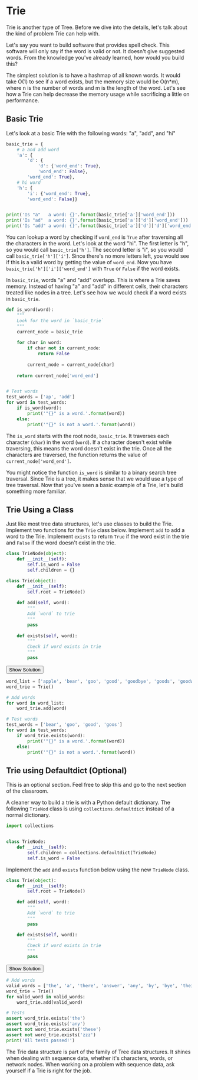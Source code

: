 # Trie
Trie is another type of Tree. Before we dive into the details, let's talk about the kind of problem Trie can help with.

Let's say you want to build software that provides spell check. This software will only say if the word is valid or not. It doesn't give suggested words. From the knowledge you've already learned, how would you build this?

The simplest solution is to have a hashmap of all known words. It would take O(1) to see if a word exists, but the memory size would be O(n\*m), where n is the number of words and m is the length of the word. Let's see how a Trie can help decrease the memory usage while sacrificing a little on performance.

## Basic Trie
Let's look at a basic Trie with the following words: "a", "add", and "hi"


```python
basic_trie = {
    # a and add word
    'a': {
        'd': {
            'd': {'word_end': True},
            'word_end': False},
        'word_end': True},
    # hi word
    'h': {
        'i': {'word_end': True},
        'word_end': False}}


print('Is "a"   a word: {}'.format(basic_trie['a']['word_end']))
print('Is "ad"  a word: {}'.format(basic_trie['a']['d']['word_end']))
print('Is "add" a word: {}'.format(basic_trie['a']['d']['d']['word_end']))
```

You can lookup a word by checking if `word_end` is `True` after traversing all the characters in the word. Let's look at the word "hi". The first letter is "h", so you would call `basic_trie['h']`. The second letter is "i", so you would call `basic_trie['h']['i']`. Since there's no more letters left, you would see if this is a valid word by getting the value of `word_end`. Now you have `basic_trie['h']['i']['word_end']` with `True` or `False` if the word exists.

In `basic_trie`, words "a" and "add" overlapp. This is where a Trie saves memory. Instead of having "a" and "add" in different cells, their characters treated like nodes in a tree. Let's see how we would check if a word exists in `basic_trie`.


```python
def is_word(word):
    """
    Look for the word in `basic_trie`
    """
    current_node = basic_trie
    
    for char in word:
        if char not in current_node:
            return False
        
        current_node = current_node[char]
    
    return current_node['word_end']


# Test words
test_words = ['ap', 'add']
for word in test_words:
    if is_word(word):
        print('"{}" is a word.'.format(word))
    else:
        print('"{}" is not a word.'.format(word))
```

The `is_word` starts with the root node, `basic_trie`. It traverses each character (`char`) in the word (`word`). If a character doesn't exist while traversing, this means the word doesn't exist in the trie. Once all the characters are traversed, the function returns the value of `current_node['word_end']`.

You might notice the function `is_word` is similar to a binary search tree traversal. Since Trie is a tree, it makes sense that we would use a type of tree traversal. Now that you've seen a basic example of a Trie, let's build something more familiar.
## Trie Using a Class
Just like most tree data structures, let's use classes to build the Trie. Implement two functions for the `Trie` class below. Implement `add` to add a word to the Trie. Implement `exists` to return `True` if the word exist in the trie and `False` if the word doesn't exist in the trie.



```python
class TrieNode(object):
    def __init__(self):
        self.is_word = False
        self.children = {}

class Trie(object):
    def __init__(self):
        self.root = TrieNode()
    
    def add(self, word):
        """
        Add `word` to trie
        """
        pass
    
    def exists(self, word):
        """
        Check if word exists in trie
        """
        pass
```

<span class="graffiti-highlight graffiti-id_h7y0qpa-id_pncadbt"><i></i><button>Show Solution</button></span>


```python
word_list = ['apple', 'bear', 'goo', 'good', 'goodbye', 'goods', 'goodwill', 'gooses'  ,'zebra']
word_trie = Trie()

# Add words
for word in word_list:
    word_trie.add(word)

# Test words
test_words = ['bear', 'goo', 'good', 'goos']
for word in test_words:
    if word_trie.exists(word):
        print('"{}" is a word.'.format(word))
    else:
        print('"{}" is not a word.'.format(word))
```

## Trie using Defaultdict (Optional)
This is an optional section. Feel free to skip this and go to the next section of the classroom.

A cleaner way to build a trie is with a Python default dictionary. The following `TrieNod` class is using `collections.defaultdict` instead of a normal dictionary.


```python
import collections


class TrieNode:
    def __init__(self):
        self.children = collections.defaultdict(TrieNode)
        self.is_word = False
```

Implement the `add` and `exists` function below using the new `TrieNode` class.


```python
class Trie(object):
    def __init__(self):
        self.root = TrieNode()

    def add(self, word):
        """
        Add `word` to trie
        """
        pass

    def exists(self, word):
        """
        Check if word exists in trie
        """
        pass
```

<span class="graffiti-highlight graffiti-id_158726u-id_461jk1b"><i></i><button>Show Solution</button></span>


```python
# Add words
valid_words = ['the', 'a', 'there', 'answer', 'any', 'by', 'bye', 'their']
word_trie = Trie()
for valid_word in valid_words:
    word_trie.add(valid_word)

# Tests
assert word_trie.exists('the')
assert word_trie.exists('any')
assert not word_trie.exists('these')
assert not word_trie.exists('zzz')
print('All tests passed!')
```

The Trie data structure is part of the family of Tree data structures. It shines when dealing with sequence data, whether it's characters, words, or network nodes. When working on a problem with sequence data, ask yourself if a Trie is right for the job.
